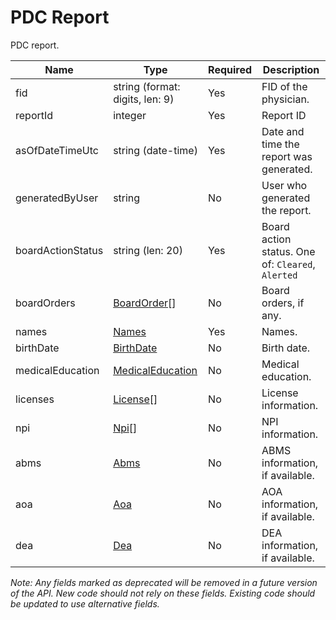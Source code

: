 # PDC Report

PDC report.

| Name | Type | Required | Description |
| - | - | - | - |
| fid | string (format: digits, len: 9) | Yes | FID of the physician. |
| reportId | integer | Yes | Report ID |
| asOfDateTimeUtc | string (date-time) | Yes | Date and time the report was generated. |
| generatedByUser | string | No | User who generated the report. |
| boardActionStatus | string (len: 20) | Yes | Board action status. One of: `Cleared`, `Alerted` |
| boardOrders | [BoardOrder](report-boardorder.md)[] | No | Board orders, if any. |
| names | [Names](report-names.md) | Yes | Names. |
| birthDate | [BirthDate](report-birthdate.md) | No | Birth date. |
| medicalEducation | [MedicalEducation](report-medical-education.md) | No | Medical education. |
| licenses | [License](report-license.md)[] | No | License information. |
| npi | [Npi](report-npi.md)[] | No | NPI information. |
| abms | [Abms](report-abms.md) | No | ABMS information, if available. |
| aoa | [Aoa](report-aoa.md) | No | AOA information, if available. |
| dea | [Dea](report-dea.md) | No | DEA information, if available. |

*Note: Any fields marked as deprecated will be removed in a future version of the API. New code should not rely on these fields. Existing code should be updated to use alternative fields.*
